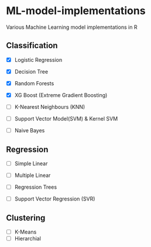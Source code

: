 # ML-model-implementations
Various Machine Learning model implementations in R

## Classification
- [x] Logistic Regression
- [x] Decision Tree
- [x] Random Forests
- [x] XG Boost (Extreme Gradient Boosting)
- [ ] K-Nearest Neighbours (KNN)
- [ ] Support Vector Model(SVM) & Kernel SVM
- [ ] Naive Bayes


## Regression
- [ ] Simple Linear
- [ ] Multiple Linear
- [ ] Regression Trees
- [ ] Support Vector Regression (SVR)


## Clustering
- [ ] K-Means
- [ ] Hierarchial
